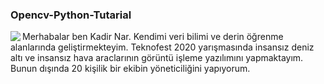 ### Opencv-Python-Tutarial

<img align="left" src="hhttps://media.giphy.com/media/KAq5w47R9rmTuvWOWa/giphy.gif">

Merhabalar ben Kadir Nar. Kendimi veri bilimi ve derin öğrenme alanlarında geliştirmekteyim. Teknofest 2020 yarışmasında insansız deniz altı ve insansız hava araclarının görüntü işleme yazılımını yapmaktayım. Bunun dışında 20 kişilik bir ekibin yöneticiliğini yapıyorum.


